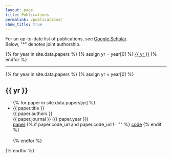 ```yaml
---
layout: page
title: Publications
permalink: /publications/
show_title: true
---
```


<p>For an up-to-date list of publications, see <a href="https://scholar.google.com/citations?user=Tyl65TEAAAAJ&hl=en">Google Scholar</a>.<br/>Below, "*" denotes joint authorship.</p>

<div class="year-buttons">
{% for year in site.data.papers %}
 {% assign yr = year[0] %}
 <a href="" class="year-button">{{ yr }}</a>
{% endfor %}
</div>

<hr>
<div class="resume-item">
	{% for year in site.data.papers %}
	{% assign yr = year[0] %}
	<h2>{{ yr }}</h2>
	<ul class="papers-list">
	  {% for paper in site.data.papers[yr] %}
	  <li class="paper-item">
	    <span class="paper-title">{{ paper.title }}</span><br>
	    <span class="paper-authors">{{ paper.authors }}</span><br>
	    <span class="paper-journal">{{ paper.journal }} ({{ paper.year }})</span><br>
	    <a href="{{ paper.paper_url }}" class="paper-url">paper</a>
	    {% if paper.code_url and paper.code_url != "" %}
	    <a href="{{ paper.code_url }}" class="paper-url">code</a>
	    {% endif %}
	  </li><br>
	{% endfor %}
	</ul>
	{% endfor %}
</div>
